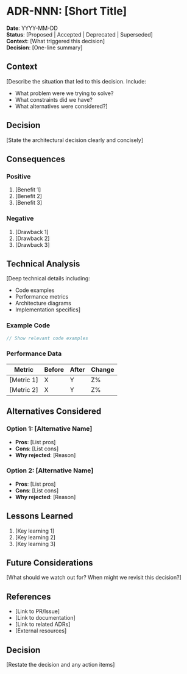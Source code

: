 # ADR-NNN: [Short Title]

**Date**: YYYY-MM-DD  
**Status**: [Proposed | Accepted | Deprecated | Superseded]  
**Context**: [What triggered this decision]  
**Decision**: [One-line summary]

## Context

[Describe the situation that led to this decision. Include:
- What problem were we trying to solve?
- What constraints did we have?
- What alternatives were considered?]

## Decision

[State the architectural decision clearly and concisely]

## Consequences

### Positive

1. [Benefit 1]
2. [Benefit 2]
3. [Benefit 3]

### Negative

1. [Drawback 1]
2. [Drawback 2]
3. [Drawback 3]

## Technical Analysis

[Deep technical details including:
- Code examples
- Performance metrics
- Architecture diagrams
- Implementation specifics]

### Example Code

```typescript
// Show relevant code examples
```

### Performance Data

| Metric | Before | After | Change |
|--------|--------|-------|--------|
| [Metric 1] | X | Y | Z% |
| [Metric 2] | X | Y | Z% |

## Alternatives Considered

### Option 1: [Alternative Name]
- **Pros**: [List pros]
- **Cons**: [List cons]
- **Why rejected**: [Reason]

### Option 2: [Alternative Name]
- **Pros**: [List pros]
- **Cons**: [List cons]
- **Why rejected**: [Reason]

## Lessons Learned

1. [Key learning 1]
2. [Key learning 2]
3. [Key learning 3]

## Future Considerations

[What should we watch out for? When might we revisit this decision?]

## References

- [Link to PR/Issue]
- [Link to documentation]
- [Link to related ADRs]
- [External resources]

## Decision

[Restate the decision and any action items]